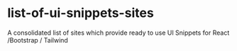 # list-of-ui-snippets-sites
A consolidated list of sites which provide ready to use UI Snippets for React /Bootstrap / Tailwind
